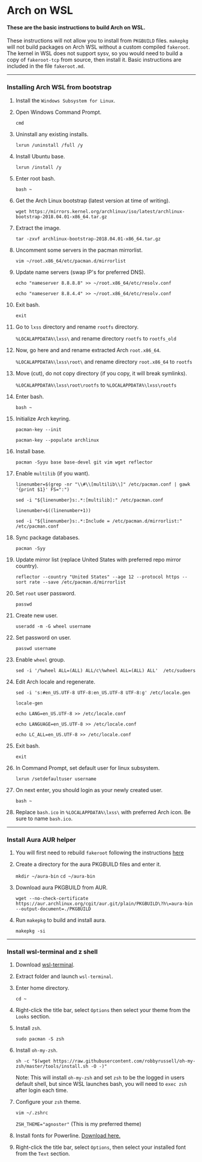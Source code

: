 # Arch on WSL
#### These are the basic instructions to build Arch on WSL.
These instructions will not allow you to install from `PKGBUILD` files. `makepkg` will not build packages on Arch WSL without a custom compiled `fakeroot`.
The kernel in WSL does not support sysv, so you would need to build a copy of `fakeroot-tcp` from source, then install it.
Basic instructions are included in the file `fakeroot.md`.

***

### Installing Arch WSL from bootstrap

1. Install the `Windows Subsystem for Linux`.

2. Open Windows Command Prompt.

   `cmd`

3. Uninstall any existing installs.

   `lxrun /uninstall /full /y`

4. Install Ubuntu base.

   `lxrun /install /y`

5. Enter root bash.

   `bash ~`

6. Get the Arch Linux bootstrap (latest version at time of writing).

   `wget https://mirrors.kernel.org/archlinux/iso/latest/archlinux-bootstrap-2018.04.01-x86_64.tar.gz`

7. Extract the image.

   `tar -zxvf archlinux-bootstrap-2018.04.01-x86_64.tar.gz`

8. Uncomment some servers in the pacman mirrorlist.

   `vim ~/root.x86_64/etc/pacman.d/mirrorlist`

9. Update name servers (swap IP's for preferred DNS).

   `echo "nameserver 8.8.8.8" >> ~/root.x86_64/etc/resolv.conf`

   `echo "nameserver 8.8.4.4" >> ~/root.x86_64/etc/resolv.conf`

10. Exit bash.

      `exit`

11. Go to `lxss` directory and rename `rootfs` directory.

      `%LOCALAPPDATA%\lxss\` and rename directory `rootfs` to `rootfs_old`

12. Now, go here and and rename extracted Arch `root.x86_64`.

      `%LOCALAPPDATA%\lxss\root\` and rename directory `root.x86_64` to `rootfs`

13. Move (cut), do not copy directory (if you copy, it will break symlinks).

      `%LOCALAPPDATA%\lxss\root\rootfs` to `%LOCALAPPDATA%\lxss\rootfs`

14. Enter bash.

      `bash ~`

15. Initialize Arch keyring.

      `pacman-key --init`

      `pacman-key --populate archlinux`

16. Install base.

      `pacman -Syyu base base-devel git vim wget reflector`

17. Enable `multilib` (if you want).

      `linenumber=$(grep -nr "\\#\\[multilib\\]" /etc/pacman.conf | gawk '{print $1}' FS=":")`

      `sed -i "${linenumber}s:.*:[multilib]:" /etc/pacman.conf`

      `linenumber=$((linenumber+1))`

      `sed -i "${linenumber}s:.*:Include = /etc/pacman.d/mirrorlist:" /etc/pacman.conf`

18. Sync package databases.

      `pacman -Syy`

19. Update mirror list (replace United States with preferred repo mirror country).

      `reflector --country "United States" --age 12 --protocol https --sort rate --save /etc/pacman.d/mirrorlist`

20. Set `root` user password.

      `passwd`

21. Create new user.

      `useradd -m -G wheel username`

22. Set password on user.

      `passwd username`

23. Enable `wheel` group.

       `sed -i '/%wheel ALL=(ALL) ALL/c\%wheel ALL=(ALL) ALL'  /etc/sudoers`

24. Edit Arch locale and regenerate.

      `sed -i 's:#en_US.UTF-8 UTF-8:en_US.UTF-8 UTF-8:g' /etc/locale.gen`

      `locale-gen`

      `echo LANG=en_US.UTF-8 >> /etc/locale.conf`

      `echo LANGUAGE=en_US.UTF-8 >> /etc/locale.conf`

      `echo LC_ALL=en_US.UTF-8 >> /etc/locale.conf`

25. Exit bash.

      `exit`

26. In Command Prompt, set default user for linux subsystem.

      `lxrun /setdefaultuser username`

28. On next enter, you should login as your newly created user.

      `bash ~`

29. Replace `bash.ico` in `%LOCALAPPDATA%\lxss\` with preferred Arch icon. Be sure to name `bash.ico`.

***

### Install Aura AUR helper

1. You will first need to rebuild `fakeroot` following the instructions [here](../master/fakeroot.md)

2. Create a directory for the aura PKGBUILD files and enter it.

   `mkdir ~/aura-bin`
   `cd ~/aura-bin`

3. Download aura PKGBUILD from AUR.  

   `wget --no-check-certificate https://aur.archlinux.org/cgit/aur.git/plain/PKGBUILD\?h\=aura-bin --output-document=./PKGBUILD`

4. Run `makepkg` to build and install aura.

   `makepkg -si`

***

### Install wsl-terminal and z shell

1. Download [wsl-terminal](https://github.com/goreliu/wsl-terminal/releases).
2. Extract folder and launch `wsl-terminal`.
3. Enter home directory.

   `cd ~`

3. Right-click the title bar, select `Options` then select your theme from the `Looks` section.

4. Install `zsh`.

   `sudo pacman -S zsh`

5. Install `oh-my-zsh`.

   `sh -c "$(wget https://raw.githubusercontent.com/robbyrussell/oh-my-zsh/master/tools/install.sh -O -)"`

   Note: This will install `oh-my-zsh` and set `zsh` to be the logged in users default shell, but since WSL launches bash, you will need to `exec zsh` after login each time.

6. Configure your `zsh` theme.

   `vim ~/.zshrc`

   `ZSH_THEME="agnoster"` (This is my preferred theme)

7. Install fonts for Powerline. [Download here.](https://github.com/powerline/fonts/tree/master/DejaVuSansMono)
8. Right-click the title bar, select `Options`, then select your installed font from the `Text` section.
